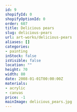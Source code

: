```yaml
---
id: 9
shopifyId: 0
shopifyOptionId: 0
order: 607
title: Delicious pears
slug: delicious-pears
url: art-works/delicious-pears
aliases: []
categories:
- painting
inStock: false
isVisible: false
location: ""
height: 70
width: 80
date: 2008-01-01T00:00:00Z
materials:
- acrylic
- canvas
price: -1
mainImage: delicious_pears.jpg
---
```

